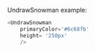 UndrawSnowman example:
```js 
<UndrawSnowman
    primaryColor='#6c68fb'
    height= '250px'
    />
```